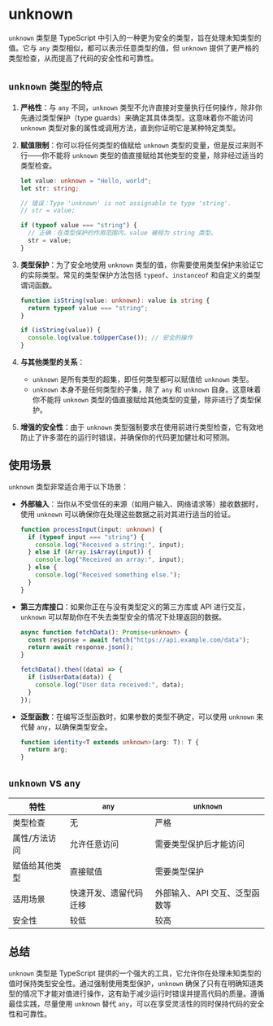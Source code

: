 # unknown

`unknown` 类型是 TypeScript 中引入的一种更为安全的类型，旨在处理未知类型的值。它与 `any` 类型相似，都可以表示任意类型的值，但 `unknown` 提供了更严格的类型检查，从而提高了代码的安全性和可靠性。

## `unknown` 类型的特点

1. **严格性**：与 `any` 不同，`unknown` 类型不允许直接对变量执行任何操作，除非你先通过类型保护（type guards）来确定其具体类型。这意味着你不能访问 `unknown` 类型对象的属性或调用方法，直到你证明它是某种特定类型。

2. **赋值限制**：你可以将任何类型的值赋给 `unknown` 类型的变量，但是反过来则不行——你不能将 `unknown` 类型的值直接赋给其他类型的变量，除非经过适当的类型检查。

   ```typescript
   let value: unknown = "Hello, world";
   let str: string;

   // 错误：Type 'unknown' is not assignable to type 'string'.
   // str = value;

   if (typeof value === "string") {
     // 正确：在类型保护的作用范围内，value 被视为 string 类型。
     str = value;
   }
   ```

3. **类型保护**：为了安全地使用 `unknown` 类型的值，你需要使用类型保护来验证它的实际类型。常见的类型保护方法包括 `typeof`、`instanceof` 和自定义的类型谓词函数。

   ```typescript
   function isString(value: unknown): value is string {
     return typeof value === "string";
   }

   if (isString(value)) {
     console.log(value.toUpperCase()); // 安全的操作
   }
   ```

4. **与其他类型的关系**：

   - `unknown` 是所有类型的超集，即任何类型都可以赋值给 `unknown` 类型。
   - `unknown` 本身不是任何类型的子集，除了 `any` 和 `unknown` 自身。这意味着你不能将 `unknown` 类型的值直接赋给其他类型的变量，除非进行了类型保护。

5. **增强的安全性**：由于 `unknown` 类型强制要求在使用前进行类型检查，它有效地防止了许多潜在的运行时错误，并确保你的代码更加健壮和可预测。

## 使用场景

`unknown` 类型非常适合用于以下场景：

- **外部输入**：当你从不受信任的来源（如用户输入、网络请求等）接收数据时，使用 `unknown` 可以确保你在处理这些数据之前对其进行适当的验证。

  ```typescript
  function processInput(input: unknown) {
    if (typeof input === "string") {
      console.log("Received a string:", input);
    } else if (Array.isArray(input)) {
      console.log("Received an array:", input);
    } else {
      console.log("Received something else.");
    }
  }
  ```

- **第三方库接口**：如果你正在与没有类型定义的第三方库或 API 进行交互，`unknown` 可以帮助你在不失去类型安全的情况下处理返回的数据。

  ```typescript
  async function fetchData(): Promise<unknown> {
    const response = await fetch("https://api.example.com/data");
    return await response.json();
  }

  fetchData().then((data) => {
    if (isUserData(data)) {
      console.log("User data received:", data);
    }
  });
  ```

- **泛型函数**：在编写泛型函数时，如果参数的类型不确定，可以使用 `unknown` 来代替 `any`，以确保类型安全。

  ```typescript
  function identity<T extends unknown>(arg: T): T {
    return arg;
  }
  ```

## `unknown` vs `any`

| 特性           | `any`                  | `unknown`                      |
| -------------- | ---------------------- | ------------------------------ |
| 类型检查       | 无                     | 严格                           |
| 属性/方法访问  | 允许任意访问           | 需要类型保护后才能访问         |
| 赋值给其他类型 | 直接赋值               | 需要类型保护                   |
| 适用场景       | 快速开发、遗留代码迁移 | 外部输入、API 交互、泛型函数等 |
| 安全性         | 较低                   | 较高                           |

## 总结

`unknown` 类型是 TypeScript 提供的一个强大的工具，它允许你在处理未知类型的值时保持类型安全性。通过强制使用类型保护，`unknown` 确保了只有在明确知道类型的情况下才能对值进行操作，这有助于减少运行时错误并提高代码的质量。遵循最佳实践，尽量使用 `unknown` 替代 `any`，可以在享受灵活性的同时保持代码的安全性和可靠性。
